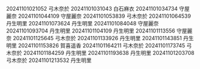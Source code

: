 20241101021052 弓木奈於
20241101031043 白石麻衣
20241101034734 守屋麗奈
20241101044109 守屋麗奈
20241101053839 弓木奈於
20241101064539 丹生明里
20241101073624 丹生明里
20241101084048 守屋麗奈
20241101093704 丹生明里
20241101104109 丹生明里
20241101113556 守屋麗奈
20241101125645 弓木奈於
20241101133926 丹生明里
20241101143851 丹生明里
20241101153826 賀喜遥香
20241101164211 弓木奈於
20241101173745 弓木奈於
20241101184259 丹生明里
20241101193638 丹生明里
20241101203708 弓木奈於
20241101213532 丹生明里
